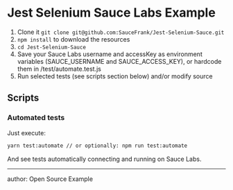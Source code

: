 # Jest Selenium Sauce Labs Example

1. Clone it `git clone git@github.com:SauceFrank/Jest-Selenium-Sauce.git`
2. `npm install` to download the resources
3. `cd Jest-Selenium-Sauce`
4. Save your Sauce Labs username and accessKey as environment variables (SAUCE_USERNAME and SAUCE_ACCESS_KEY), or hardcode them in /test/automate.test.js
5. Run selected tests (see scripts section below) and/or modify source

## Scripts

### Automated tests

Just execute:

```bash
yarn test:automate // or optionally: npm run test:automate
```

And see tests automatically connecting and running on Sauce Labs.

---

author: Open Source Example
